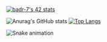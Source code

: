 [![badr-7's 42 stats](https://badge.mediaplus.ma/black/mel-hous)](https://github.com/oakoudad/badge42)

![Anurag's GitHub stats](https://github-readme-stats.vercel.app/api?username=badr-7&show_icons=true&theme=radical)
[![Top Langs](https://github-readme-stats.vercel.app/api/top-langs/?username=badr-7&layout=compact)](https://github.com/anuraghazra/github-readme-stats)

![Snake animation](https://github.com/badr-7/badr-7/blob/output/github-contribution-grid-snake.svg)

<!--
**badr-7/badr-7** is a ✨ _special_ ✨ repository because its `README.md` (this file) appears 
Here are some ideas to get you started:
I created my GitHub profile to showcase my projects, contributions, and skills to potential employers and collaborate with other developers in the community
- 🔭 I’m currently working on ...
- 🌱 I’m currently learning ...
- 👯 I’m looking to collaborate on ...
- 🤔 I’m looking for help with ...
- 💬 Ask me about ...
- 📫 How to reach me: ...
- 😄 Pronouns: ...
- ⚡ Fun fact: ...
-->
